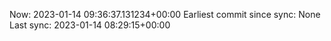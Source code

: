 Now: 2023-01-14 09:36:37.131234+00:00 Earliest commit since sync: None Last sync: 2023-01-14 08:29:15+00:00
